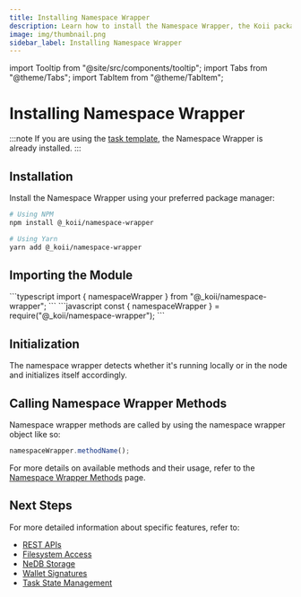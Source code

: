 ```yaml
---
title: Installing Namespace Wrapper
description: Learn how to install the Namespace Wrapper, the Koii package that enables interaction between tasks and the blockchain.
image: img/thumbnail.png
sidebar_label: Installing Namespace Wrapper
---
```


import Tooltip from "@site/src/components/tooltip";
import Tabs from "@theme/Tabs";
import TabItem from "@theme/TabItem";

# Installing Namespace Wrapper

:::note
If you are using the [task template](https://github.com/koii-network/task-template), the Namespace Wrapper is already installed.
:::

## Installation

Install the Namespace Wrapper using your preferred package manager:

```bash
# Using NPM
npm install @_koii/namespace-wrapper

# Using Yarn
yarn add @_koii/namespace-wrapper
```

## Importing the Module

<Tabs>
  <TabItem value="typescript" label="Typescript">
    ```typescript
    import { namespaceWrapper } from "@_koii/namespace-wrapper";
    ```
  </TabItem>  
  <TabItem value="javascript" label="JavaScript">
    ```javascript
    const { namespaceWrapper } = require("@_koii/namespace-wrapper");
    ```
  </TabItem>
</Tabs>

## Initialization

The namespace wrapper detects whether it's running locally or in the node and initializes itself accordingly.

## Calling Namespace Wrapper Methods

Namespace wrapper methods are called by using the namespace wrapper object like so:

```ts
namespaceWrapper.methodName();
```

For more details on available methods and their usage, refer to the [Namespace Wrapper Methods](./methodName.md) page.

## Next Steps

For more detailed information about specific features, refer to:

- [REST APIs](./rest-apis.md)
- [Filesystem Access](./filesystem-access.md)
- [NeDB Storage](./nedb.md)
- [Wallet Signatures](./wallet-signatures.md)
- [Task State Management](./task-state.md)
